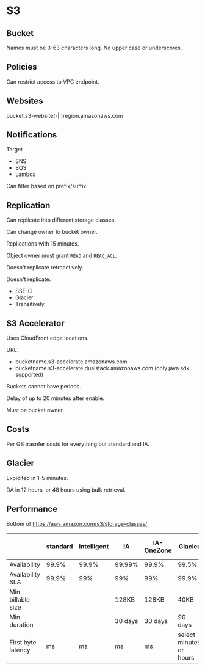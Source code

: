 # S3

## Bucket

Names must be 3-63 characters long. No upper case or underscores.

## Policies

Can restrict access to VPC endpoint.

## Websites

bucket.s3-website(-|.)region.amazonaws.com

## Notifications

Target

- SNS
- SQS
- Lambda

Can filter based on prefix/suffix.

## Replication

Can replicate into different storage classes.

Can change owner to bucket owner.

Replications with 15 minutes.

Object owner must grant `READ` and `REAC_ACL`.

Doesn't replicate retroactively.

Doesn't replicate:

- SSE-C
- Glacier
- Transitively

## S3 Accelerator

Uses CloudFront edge locations.

URL:

- bucketname.s3-accelerate.amazonaws.com
- bucketname.s3-accelerate.dualstack.amazonaws.com (only java sdk supported)

Buckets cannot have periods.

Delay of up to 20 minutes after enable.

Must be bucket owner.

## Costs

Per GB trasnfer costs for everything but standard and IA.

## Glacier

Expidited in 1-5 minutes.

DA in 12 hours, or 48 hours using bulk retrieval.

## Performance

Bottom of https://aws.amazon.com/s3/storage-classes/

||standard|intelligent|IA|IA-OneZone|Glacier|Glacer Deep Archive|
|-|-|-|-|-|-|-|
|Availability|99.9%|99.9%|99.99%|99.9%|99.5%|99.99%|99.99%|
|Availability SLA|99.9%|99%|99%|99%|99.9%|99.9%|
|Min billable size|||128KB|128KB|40KB|40KB|
|Min duration|||30 days|30 days|90 days|180 days|
|First byte latency|ms|ms|ms|ms|select minutes or hours|select hours|

